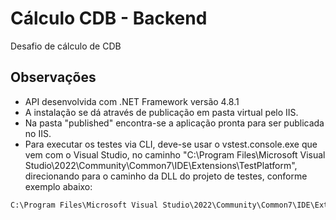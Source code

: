 # Cálculo CDB - Backend

Desafio de cálculo de CDB

## Observações
- API desenvolvida com .NET Framework versão 4.8.1
- A instalação se dá através de publicação em pasta virtual pelo IIS. 
- Na pasta "published" encontra-se a aplicação pronta para ser publicada no IIS.
- Para executar os testes via CLI, deve-se usar o vstest.console.exe que vem com o Visual Studio, no caminho "C:\Program Files\Microsoft Visual Studio\2022\Community\Common7\IDE\Extensions\TestPlatform", direcionando para o caminho da DLL do projeto de testes, conforme exemplo abaixo:
```cmd
C:\Program Files\Microsoft Visual Studio\2022\Community\Common7\IDE\Extensions\TestPlatform>vstest.console.exe C:\git\calculo-cdb\CalculoCDB.API.Tests\bin\Debug\net8.0\CalculoCDB.API.Tests.dll
```

